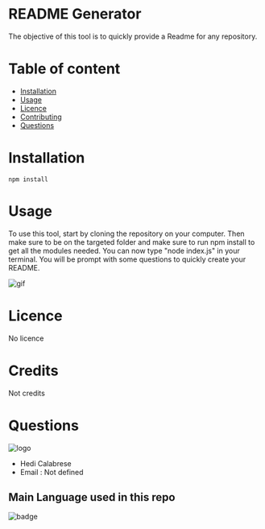 # README Generator
The objective of this tool is to quickly provide a Readme for any repository.
# Table of content
- [Installation](#installation)
- [Usage](#usage)
- [Licence](#licence)
- [Contributing](#contributing)
- [Questions](#questions)

# Installation
    npm install

# Usage
To use this tool, start by cloning the repository on your computer.
Then make sure to be on the targeted folder and make sure to run npm install to get all the modules needed. You can now type "node index.js" in your terminal. You will be prompt with some questions to quickly create your README.

![gif](./assets/usage.gif)
# Licence
No licence
# Credits
Not credits
    
# Questions
![logo](https://avatars3.githubusercontent.com/u/59237050?v=4)
- Hedi Calabrese
- Email : Not defined

## Main Language used in this repo              
![badge](https://img.shields.io/badge/-JavaScript-blue)